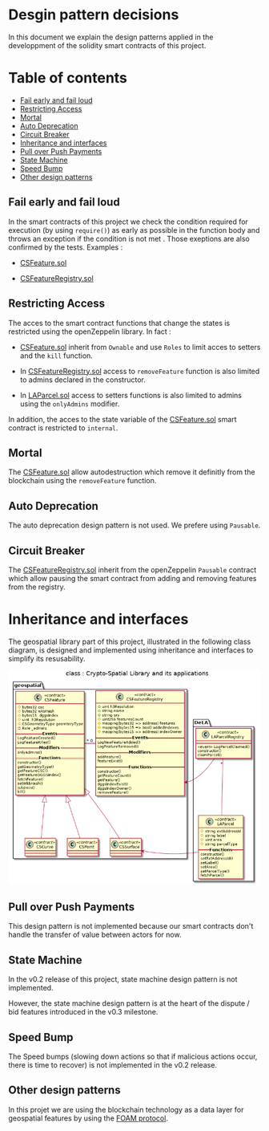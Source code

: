 # Desgin pattern decisions

In this document we explain the design patterns applied in the developpment of the solidity smart contracts of this project.

Table of contents
=================
<!--ts-->
   * [Fail early and fail loud](#fail-early-and-fail-loud)
   * [Restricting Access](#restricting-access)
   * [Mortal](#mortal)
   * [Auto Deprecation](#auto-deprecation)
   * [Circuit Breaker](#circuit-breaker)
   * [Inheritance and interfaces ](#inheritance-and-interfaces)
   * [Pull over Push Payments](#pull-over-push-payments)
   * [State Machine](#state-machine)
   * [Speed Bump](#speed-bump)
   * [Other design patterns](#other-design-patterns)
   
<!--te-->

## Fail early and fail loud
In the smart contracts of this project we check the condition required for execution (by using  ```require()```) as early as possible in the function body and throws an exception if the condition is not met . Those exeptions are also confirmed by the tests. Examples :

- [CSFeature.sol](../solidity/contracts/geospatial/CSFeature.sol)

- [CSFeatureRegistry.sol](../solidity/contracts/geospatial/CSFeatureRegistry.sol)

## Restricting Access
The acces to the smart contract functions that change the states is restricted using the openZeppelin library. In fact :

- [CSFeature.sol](../solidity/contracts/geospatial/CSFeature.sol) inherit from ```Ownable``` and use ```Roles``` to limit acces to setters and the ```kill``` function.

- In [CSFeatureRegistry.sol](../solidity/contracts/geospatial/CSFeatureRegistry.sol) access to ```removeFeature``` function is also limited to admins declared in the constructor. 

- In [LAParcel.sol](../solidity/contracts/LAParcel.sol) access to setters functions is also limited to admins using the ```onlyAdmins``` modifier. 

In addition, the acces to the state variable of the [CSFeature.sol](../solidity/contracts/geospatial/CSFeature.sol) smart contract is restricted to ```internal```.

## Mortal
The [CSFeature.sol](../solidity/contracts/geospatial/CSFeature.sol) allow autodestruction which remove it definitly from the blockchain using the  ```removeFeature``` function.

## Auto Deprecation

The auto deprecation design pattern is not used. We prefere using ```Pausable```. 


## Circuit Breaker
The [CSFeatureRegistry.sol](../solidity/contracts/geospatial/CSFeatureRegistry.sol) inherit from the openZeppelin ```Pausable``` contract which allow pausing the smart contract from adding and removing features from the registry.  

# Inheritance and interfaces 
The geospatial library part of this project, illustrated in the following class diagram, is designed and implemented using inheritance and interfaces to simplify its resusability.


![](./diagrams/exports/class-crypto-spatial-lib/class-crypto-spatial-lib.png)    


## Pull over Push Payments
This design pattern is not implemented because our smart contracts don't handle the transfer of value between actors for now.

## State Machine
In the v0.2 release of this project, state machine design pattern is not implemented.

However, the state machine design pattern is at the heart of the dispute / bid features introduced in the v0.3 milestone.

## Speed Bump
The Speed bumps (slowing down actions so that if malicious actions occur, there is time to recover) is not implemented in the v0.2 release.

## Other design patterns
In this projet we are using the blockchain technology as a data layer for geospatial features by using the [FOAM protocol](https://foam.space/publicAssets/FOAM_Whitepaper.pdf).
